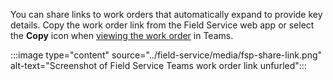 You can share links to work orders that automatically expand to provide key details. Copy the work order link from the Field Service web app or select the **Copy** icon when [viewing the work order](#view-a-work-order) in Teams.

:::image type="content" source="../field-service/media/fsp-share-link.png" alt-text="Screenshot of Field Service Teams work order link unfurled":::
